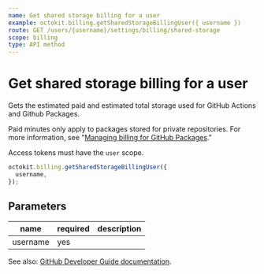 ```yaml
---
name: Get shared storage billing for a user
example: octokit.billing.getSharedStorageBillingUser({ username })
route: GET /users/{username}/settings/billing/shared-storage
scope: billing
type: API method
---
```


# Get shared storage billing for a user

Gets the estimated paid and estimated total storage used for GitHub Actions and Github Packages.

Paid minutes only apply to packages stored for private repositories. For more information, see "[Managing billing for GitHub Packages](https://help.github.com/github/setting-up-and-managing-billing-and-payments-on-github/managing-billing-for-github-packages)."

Access tokens must have the `user` scope.

```js
octokit.billing.getSharedStorageBillingUser({
  username,
});
```

## Parameters

<table>
  <thead>
    <tr>
      <th>name</th>
      <th>required</th>
      <th>description</th>
    </tr>
  </thead>
  <tbody>
    <tr><td>username</td><td>yes</td><td>

</td></tr>
  </tbody>
</table>

See also: [GitHub Developer Guide documentation](https://docs.github.com/rest/reference/billing/#get-shared-storage-billing-for-a-user).
